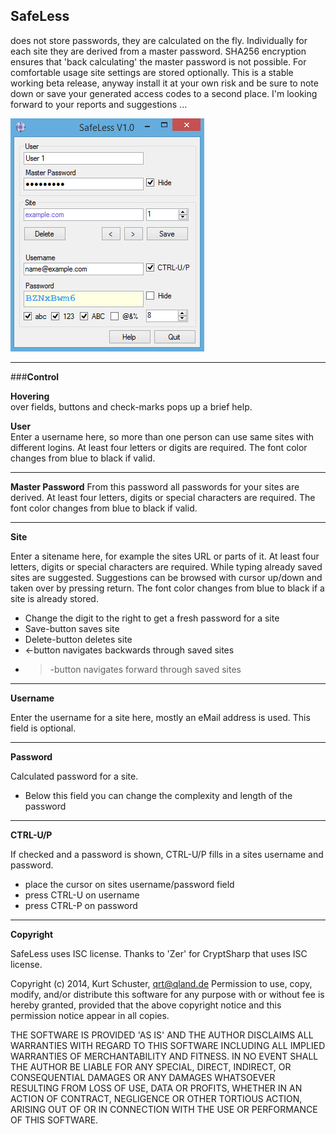 **SafeLess**
------------

does not store passwords, they are calculated on the fly. Individually for each site they are derived from a master password. SHA256 encryption ensures that 'back calculating' the master password is not possible. For comfortable usage site settings are stored optionally.
This is a stable working beta release, anyway install it at your own risk and be sure to note down or save your generated access codes to a second place. I'm looking forward to your reports and suggestions ...

![Screenshot](https://github.com/qrti/SafeLess/blob/master/safeless.png)

----------

###**Control**

**Hovering**  
over fields, buttons and check-marks pops up a brief help.

**User**  
Enter a username here, so more than one person can use same sites with different logins. At least four letters or digits are required. The font color changes from blue to black if valid.

----------

**Master Password**
From this password all passwords for your sites are derived. At least four letters, digits or special characters are required. The font color changes from blue to black if valid.

----------

**Site**

Enter a sitename here, for example the sites URL or parts of it. At least four letters, digits or special characters are required. While typing already saved sites are suggested. Suggestions can be browsed with cursor up/down and taken over by pressing return. The font color changes from blue to black if a site is already stored.

- Change the digit to the right to get a fresh password for a site
- Save-button saves site
- Delete-button deletes site
- <-button navigates backwards through saved sites
- >-button navigates forward through saved sites

----------

**Username**

Enter the username for a site here, mostly an eMail address is used. This field is optional.

----------

**Password**

Calculated password for a site.

- Below this field you can change the complexity and length of the password

----------

**CTRL-U/P**

If checked and a password is shown, CTRL-U/P fills in a sites username and password.

- place the cursor on sites username/password field
- press CTRL-U on username
- press CTRL-P on password

----------

**Copyright**

SafeLess uses ISC license.
Thanks to 'Zer' for CryptSharp that uses ISC license.

Copyright (c) 2014, Kurt Schuster, [qrt@qland.de](mailto:qrt@qland.de)
Permission to use, copy, modify, and/or distribute this software for any purpose with or without fee is hereby granted, provided that the above copyright notice and this permission notice appear in all copies.

THE SOFTWARE IS PROVIDED 'AS IS' AND THE AUTHOR DISCLAIMS ALL WARRANTIES WITH REGARD TO THIS SOFTWARE INCLUDING ALL IMPLIED WARRANTIES OF MERCHANTABILITY AND FITNESS. IN NO EVENT SHALL THE AUTHOR BE LIABLE FOR ANY SPECIAL, DIRECT, INDIRECT, OR CONSEQUENTIAL DAMAGES OR ANY DAMAGES WHATSOEVER RESULTING FROM LOSS OF USE, DATA OR PROFITS, WHETHER IN AN ACTION OF CONTRACT, NEGLIGENCE OR OTHER TORTIOUS ACTION, ARISING OUT OF OR IN CONNECTION WITH THE USE OR PERFORMANCE OF THIS SOFTWARE.
